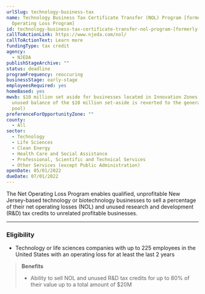 ```yaml
---
urlSlug: technology-business-tax
name: Technology Business Tax Certificate Transfer (NOL) Program [formerly Net
  Operating Loss Program]
id: technology-business-tax-certificate-transfer-nol-program-[formerly-net-operating-loss-program]
callToActionLink: https://www.njeda.com/nol/
callToActionText: Learn more
fundingType: tax credit
agency:
  - NJEDA
publishStageArchive: ""
status: deadline
programFrequency: reoccuring
businessStage: early-stage
employeesRequired: yes
homeBased: yes
mwvb: $10 million set aside for businesses located in Innovation Zones (any
  unused balance of the $10 million set-aside is reverted to the general program
  pool)
preferenceForOpportunityZone: ""
county:
  - All
sector:
  - Technology
  - Life Sciences
  - Clean Energy
  - Health Care and Social Assistance
  - Professional, Scientific and Technical Services
  - Other Services (except Public Administration)
openDate: 05/01/2022
dueDate: 07/01/2022
---
```


The Net Operating Loss Program enables qualified, unprofitable New Jersey-based technology or biotechnology businesses to sell a percentage of their net operating losses (NOL) and unused research and development (R&D) tax credits to unrelated profitable businesses.

---
### Eligibility
* Technology or life sciences companies with up to 225 employees in the United States with an operating loss for at least the last 2 years

>**Benefits** 
>* Ability to sell NOL and unused R&D tax credits for up to 80% of their value up to a total amount of $20M
